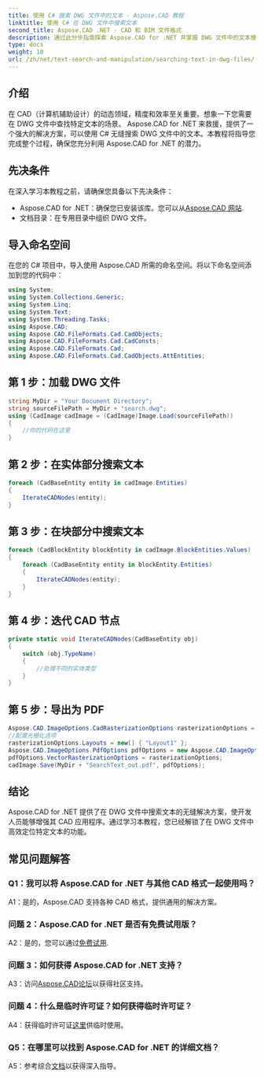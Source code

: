 ```yaml
---
title: 使用 C# 搜索 DWG 文件中的文本 - Aspose.CAD 教程
linktitle: 使用 C# 在 DWG 文件中搜索文本
second_title: Aspose.CAD .NET - CAD 和 BIM 文件格式
description: 通过此分步指南探索 Aspose.CAD for .NET 并掌握 DWG 文件中的文本搜索。立即增强您的 CAD 应用程序！
type: docs
weight: 10
url: /zh/net/text-search-and-manipulation/searching-text-in-dwg-files/
---
```

## 介绍

在 CAD（计算机辅助设计）的动态领域，精度和效率至关重要。想象一下您需要在 DWG 文件中查找特定文本的场景。 Aspose.CAD for .NET 来救援，提供了一个强大的解决方案，可以使用 C# 无缝搜索 DWG 文件中的文本。本教程将指导您完成整个过程，确保您充分利用 Aspose.CAD for .NET 的潜力。

## 先决条件

在深入学习本教程之前，请确保您具备以下先决条件：
-  Aspose.CAD for .NET：确保您已安装该库。您可以从[Aspose.CAD 网站](https://releases.aspose.com/cad/net/).
- 文档目录：在专用目录中组织 DWG 文件。

## 导入命名空间

在您的 C# 项目中，导入使用 Aspose.CAD 所需的命名空间。将以下命名空间添加到您的代码中：

```csharp
using System;
using System.Collections.Generic;
using System.Linq;
using System.Text;
using System.Threading.Tasks;
using Aspose.CAD;
using Aspose.CAD.FileFormats.Cad.CadObjects;
using Aspose.CAD.FileFormats.Cad.CadConsts;
using Aspose.CAD.FileFormats.Cad;
using Aspose.CAD.FileFormats.Cad.CadObjects.AttEntities;
```

## 第 1 步：加载 DWG 文件

```csharp
string MyDir = "Your Document Directory";
string sourceFilePath = MyDir + "search.dwg";
using (CadImage cadImage = (CadImage)Image.Load(sourceFilePath))
{
    //你的代码在这里
}
```

## 第 2 步：在实体部分搜索文本

```csharp
foreach (CadBaseEntity entity in cadImage.Entities)
{
    IterateCADNodes(entity);
}
```

## 第 3 步：在块部分中搜索文本

```csharp
foreach (CadBlockEntity blockEntity in cadImage.BlockEntities.Values)
{
    foreach (CadBaseEntity entity in blockEntity.Entities)
    {
        IterateCADNodes(entity);
    }
}
```

## 第 4 步：迭代 CAD 节点

```csharp
private static void IterateCADNodes(CadBaseEntity obj)
{
    switch (obj.TypeName)
    {
        //处理不同的实体类型
    }
}
```

## 第 5 步：导出为 PDF

```csharp
Aspose.CAD.ImageOptions.CadRasterizationOptions rasterizationOptions = new Aspose.CAD.ImageOptions.CadRasterizationOptions();
//配置光栅化选项
rasterizationOptions.Layouts = new[] { "Layout1" };
Aspose.CAD.ImageOptions.PdfOptions pdfOptions = new Aspose.CAD.ImageOptions.PdfOptions();
pdfOptions.VectorRasterizationOptions = rasterizationOptions;
cadImage.Save(MyDir + "SearchText_out.pdf", pdfOptions);
```

## 结论

Aspose.CAD for .NET 提供了在 DWG 文件中搜索文本的无缝解决方案，使开发人员能够增强其 CAD 应用程序。通过学习本教程，您已经解锁了在 DWG 文件中高效定位特定文本的功能。

## 常见问题解答

### Q1：我可以将 Aspose.CAD for .NET 与其他 CAD 格式一起使用吗？

A1：是的，Aspose.CAD 支持各种 CAD 格式，提供通用的解决方案。

### 问题 2：Aspose.CAD for .NET 是否有免费试用版？

 A2：是的，您可以通过[免费试用](https://releases.aspose.com/).

### 问题 3：如何获得 Aspose.CAD for .NET 支持？

 A3：访问[Aspose.CAD论坛](https://forum.aspose.com/c/cad/19)以获得社区支持。

### 问题 4：什么是临时许可证？如何获得临时许可证？

 A4：获得临时许可证[这里](https://purchase.aspose.com/temporary-license/)供临时使用。

### Q5：在哪里可以找到 Aspose.CAD for .NET 的详细文档？

 A5：参考综合[文档](https://reference.aspose.com/cad/net/)以获得深入指导。